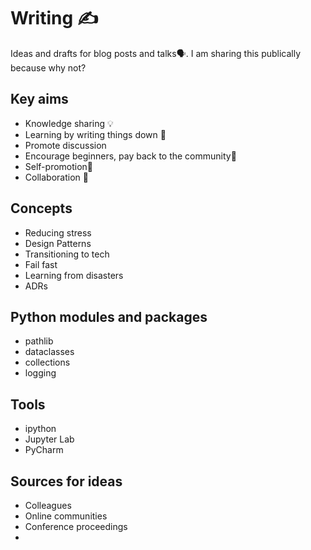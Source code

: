 # Writing ✍
Ideas and drafts for blog posts and talks🗣.  I am sharing this publically because why not? 

## Key aims

- Knowledge sharing 💡
- Learning by writing things down 🤔
- Promote discussion 
- Encourage beginners, pay back to the community🐣
- Self-promotion🥇
- Collaboration 🤼

## Concepts

- Reducing stress
- Design Patterns
- Transitioning to tech
- Fail fast
- Learning from disasters
- ADRs

## Python modules and packages

- pathlib
- dataclasses
- collections
- logging

## Tools

- ipython
- Jupyter Lab
- PyCharm

## Sources for ideas

- Colleagues
- Online communities
- Conference proceedings
- 
